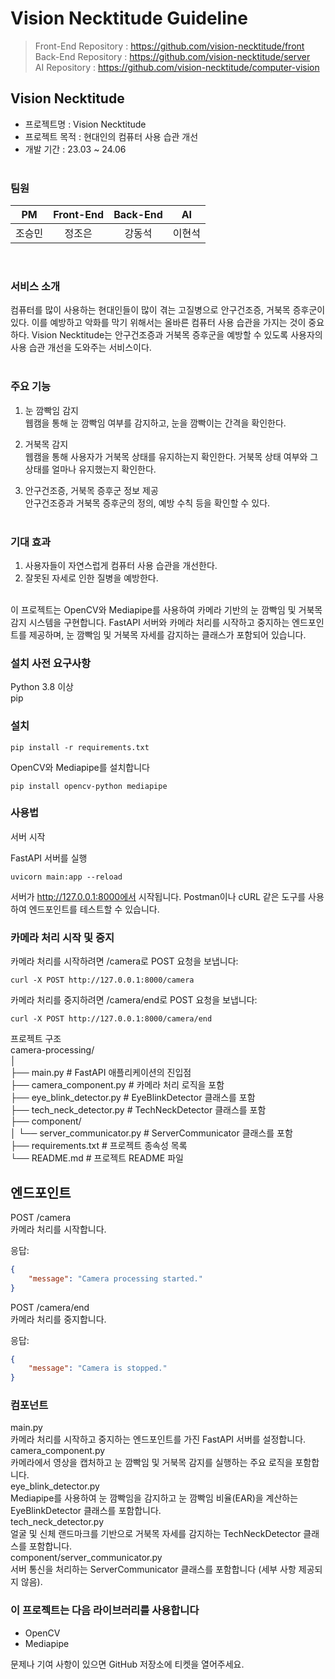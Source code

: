 # Vision Necktitude Guideline
> Front-End Repository : https://github.com/vision-necktitude/front <br>
> Back-End Repository : https://github.com/vision-necktitude/server <br>
> AI Repository : https://github.com/vision-necktitude/computer-vision <br>

## Vision Necktitude
- 프로젝트명 : Vision Necktitude
- 프로젝트 목적 : 현대인의 컴퓨터 사용 습관 개선
- 개발 기간 : 23.03 ~ 24.06
<br><br>

### 팀원
| PM | Front-End | Back-End | AI |
|:--:|:--:|:--:|:--:|
| 조승민 |  정조은  | 강동석 | 이현석 |
<br>

### 서비스 소개
컴퓨터를 많이 사용하는 현대인들이 많이 겪는 고질병으로 안구건조증, 거북목 증후군이 있다. 이를 예방하고 악화를 막기 위해서는 올바른 컴퓨터 사용 습관을 가지는 것이 중요하다. Vision Necktitude는 안구건조증과 거북목 증후군을 예방할 수 있도록 사용자의 사용 습관 개선을 도와주는 서비스이다. 
<br><br>

### 주요 기능
1. 눈 깜빡임 감지 <br>
웹캠을 통해 눈 깜빡임 여부를 감지하고, 눈을 깜빡이는 간격을 확인한다.

2. 거북목 감지 <br>
웹캠을 통해 사용자가 거북목 상태를 유지하는지 확인한다. 거북목 상태 여부와 그 상태를 얼마나 유지했는지 확인한다.

3. 안구건조증, 거북목 증후군 정보 제공 <br>
안구건조증과 거북목 증후군의 정의, 예방 수칙 등을 확인할 수 있다.
<br><br>

### 기대 효과
1. 사용자들이 자연스럽게 컴퓨터 사용 습관을 개선한다.
2. 잘못된 자세로 인한 질병을 예방한다.
<br><br>

이 프로젝트는 OpenCV와 Mediapipe를 사용하여 카메라 기반의 눈 깜빡임 및 거북목 감지 시스템을 구현합니다. FastAPI 서버와 카메라 처리를 시작하고 중지하는 엔드포인트를 제공하며, 눈 깜빡임 및 거북목 자세를 감지하는 클래스가 포함되어 있습니다.

### 설치 사전 요구사항
Python 3.8 이상<br>
pip<br>

### 설치
```
pip install -r requirements.txt
```
OpenCV와 Mediapipe를 설치합니다
```
pip install opencv-python mediapipe
```
### 사용법<br>
서버 시작<br>

FastAPI 서버를 실행
```
uvicorn main:app --reload
```
서버가 http://127.0.0.1:8000에서 시작됩니다. Postman이나 cURL 같은 도구를 사용하여 엔드포인트를 테스트할 수 있습니다.

### 카메라 처리 시작 및 중지
카메라 처리를 시작하려면 /camera로 POST 요청을 보냅니다:
```
curl -X POST http://127.0.0.1:8000/camera
```

카메라 처리를 중지하려면 /camera/end로 POST 요청을 보냅니다:
```
curl -X POST http://127.0.0.1:8000/camera/end
```

프로젝트 구조<br>
camera-processing/<br>
│<br>
├── main.py                     # FastAPI 애플리케이션의 진입점<br> 
├── camera_component.py        # 카메라 처리 로직을 포함<br>
├── eye_blink_detector.py       # EyeBlinkDetector 클래스를 포함<br>
├── tech_neck_detector.py      # TechNeckDetector 클래스를 포함<br>
├── component/<br>
│   └── server_communicator.py  # ServerCommunicator 클래스를 포함<br>
├── requirements.txt           # 프로젝트 종속성 목록<br>
└── README.md                   # 프로젝트 README 파일<br>

## 엔드포인트
POST /camera<br>
카메라 처리를 시작합니다.

응답:

```json
{
    "message": "Camera processing started."
}
```

POST /camera/end<br>
카메라 처리를 중지합니다.

응답:

```json
{
    "message": "Camera is stopped."
}
```

### 컴포넌트
main.py<br>
카메라 처리를 시작하고 중지하는 엔드포인트를 가진 FastAPI 서버를 설정합니다.<br>
camera_component.py<br>
카메라에서 영상을 캡처하고 눈 깜빡임 및 거북목 감지를 실행하는 주요 로직을 포함합니다.<br>
eye_blink_detector.py<br>
Mediapipe를 사용하여 눈 깜빡임을 감지하고 눈 깜빡임 비율(EAR)을 계산하는 EyeBlinkDetector 클래스를 포함합니다.<br>
tech_neck_detector.py<br>
얼굴 및 신체 랜드마크를 기반으로 거북목 자세를 감지하는 TechNeckDetector 클래스를 포함합니다.<br>
component/server_communicator.py<br>
서버 통신을 처리하는 ServerCommunicator 클래스를 포함합니다 (세부 사항 제공되지 않음).<br>

### 이 프로젝트는 다음 라이브러리를 사용합니다
- OpenCV
- Mediapipe <br>

문제나 기여 사항이 있으면 GitHub 저장소에 티켓을 열어주세요.

